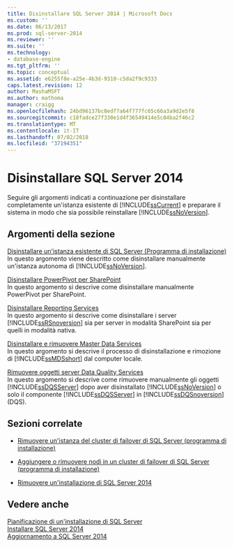 ```yaml
---
title: Disinstallare SQL Server 2014 | Microsoft Docs
ms.custom: ''
ms.date: 06/13/2017
ms.prod: sql-server-2014
ms.reviewer: ''
ms.suite: ''
ms.technology:
- database-engine
ms.tgt_pltfrm: ''
ms.topic: conceptual
ms.assetid: e6255f8e-a25e-4b3d-9310-c5da2f9c9333
caps.latest.revision: 12
author: MashaMSFT
ms.author: mathoma
manager: craigg
ms.openlocfilehash: 24bd96137bc8edf7a64f777fc65c66a3a9d2e5f8
ms.sourcegitcommit: c18fadce27f330e1d4f36549414e5c84ba2f46c2
ms.translationtype: MT
ms.contentlocale: it-IT
ms.lasthandoff: 07/02/2018
ms.locfileid: "37194351"
---
```

# <a name="uninstall-sql-server-2014"></a>Disinstallare SQL Server 2014
  Seguire gli argomenti indicati a continuazione per disinstallare completamente un'istanza esistente di [!INCLUDE[ssCurrent](../../includes/sscurrent-md.md)] e preparare il sistema in modo che sia possibile reinstallare [!INCLUDE[ssNoVersion](../../includes/ssnoversion-md.md)].  
  
## <a name="in-this-section"></a>Argomenti della sezione  
 [Disinstallare un'istanza esistente di SQL Server &#40;Programma di installazione&#41;](uninstall-an-existing-instance-of-sql-server-setup.md)  
 In questo argomento viene descritto come disinstallare manualmente un'istanza autonoma di [!INCLUDE[ssNoVersion](../../includes/ssnoversion-md.md)].  
  
 [Disinstallare PowerPivot per SharePoint](uninstall-power-pivot-for-sharepoint.md)  
 In questo argomento si descrive come disinstallare manualmente PowerPivot per SharePoint.  
  
 [Disinstallare Reporting Services](uninstall-reporting-services.md)  
 In questo argomento si descrive come disinstallare i server [!INCLUDE[ssRSnoversion](../../includes/ssrsnoversion-md.md)] sia per server in modalità SharePoint sia per quelli in modalità nativa.  
  
 [Disinstallare e rimuovere Master Data Services](uninstall-and-remove-master-data-services.md)  
 In questo argomento si descrive il processo di disinstallazione e rimozione di [!INCLUDE[ssMDSshort](../../includes/ssmdsshort-md.md)] dal computer locale.  
  
 [Rimuovere oggetti server Data Quality Services](remove-data-quality-server-objects.md)  
 In questo argomento si descrive come rimuovere manualmente gli oggetti [!INCLUDE[ssDQSServer](../../includes/ssdqsserver-md.md)] dopo aver disinstallato [!INCLUDE[ssNoVersion](../../includes/ssnoversion-md.md)] o solo il componente [!INCLUDE[ssDQSServer](../../includes/ssdqsserver-md.md)] in [!INCLUDE[ssDQSnoversion](../../includes/ssdqsnoversion-md.md)] (DQS).  
  
## <a name="related-sections"></a>Sezioni correlate  
  
-   [Rimuovere un'istanza del cluster di failover di SQL Server &#40;programma di installazione&#41;](../failover-clusters/install/remove-a-sql-server-failover-cluster-instance-setup.md)  
  
-   [Aggiungere o rimuovere nodi in un cluster di failover di SQL Server &#40;programma di installazione&#41;](../failover-clusters/install/add-or-remove-nodes-in-a-sql-server-failover-cluster-setup.md)  
  
-   [Rimuovere un'installazione di SQL Server 2014](../../database-engine/install-windows/repair-a-failed-sql-server-installation.md)  
  
## <a name="see-also"></a>Vedere anche  
 [Pianificazione di un'installazione di SQL Server](planning-a-sql-server-installation.md)   
 [Installare SQL Server 2014](../../database-engine/install-windows/install-sql-server.md)   
 [Aggiornamento a SQL Server 2014](../../database-engine/install-windows/upgrade-sql-server.md)  
  
  
